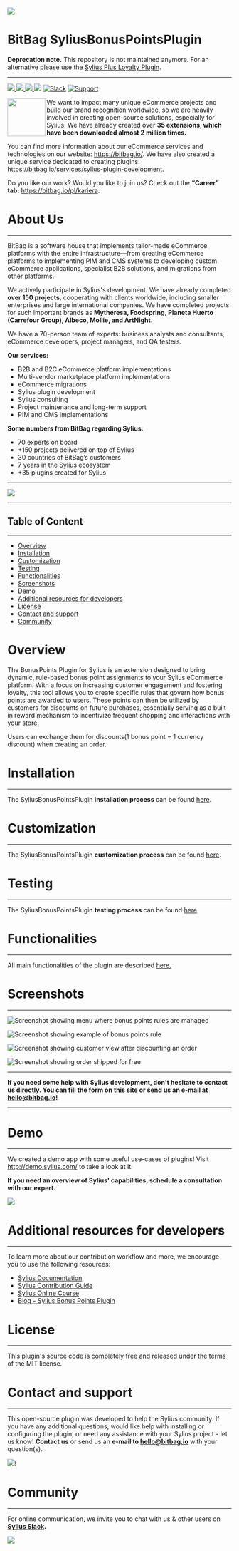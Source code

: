 # [![](https://bitbag.io/wp-content/uploads/2021/07/bonus-points.png)](https://bitbag.io/contact-us/?utm_source=github&utm_medium=referral&utm_campaign=plugins_bonus_points)

# BitBag SyliusBonusPointsPlugin

**Deprecation note.** This repository is not maintained anymore. For an alternative please use the [Sylius Plus Loyalty Plugin](https://github.com/Sylius/LoyaltyPlugin).

----

[ ![](https://img.shields.io/packagist/l/bitbag/bonus-points-plugin.svg) ](https://packagist.org/packages/bitbag/bonus-points-plugin "License") 
[ ![](https://img.shields.io/packagist/v/bitbag/bonus-points-plugin.svg) ](https://packagist.org/packages/bitbag/bonus-points-plugin "Version")
[ ![](https://img.shields.io/github/actions/workflow/status/BitBagCommerce/SyliusBonusPointsPlugin/build.yml?branch=master) ](https://github.com/BitBagCommerce/SyliusBonusPointsPlugin/actions?query=branch%3Amaster "Build status")
[ ![](https://poser.pugx.org/bitbag/bonus-points-plugin/downloads)](https://packagist.org/packages/bitbag/bonus-points-plugin "Total Downloads")
[ ![Slack](https://img.shields.io/badge/community%20chat-slack-FF1493.svg)](http://sylius-devs.slack.com) 
[ ![Support](https://img.shields.io/badge/support-contact%20author-blue])](https://bitbag.io/contact-us/?utm_source=github&utm_medium=referral&utm_campaign=plugins_bonus_points)

<p>
 <img align="left" src="https://sylius.com/assets/badge-approved-by-sylius.png" width="85">
</p> 

We want to impact many unique eCommerce projects and build our brand recognition worldwide, so we are heavily involved in creating open-source solutions, especially for Sylius. We have already created over **35 extensions, which have been downloaded almost 2 million times.**

You can find more information about our eCommerce services and technologies on our website: https://bitbag.io/. We have also created a unique service dedicated to creating plugins: https://bitbag.io/services/sylius-plugin-development. 

Do you like our work? Would you like to join us? Check out the **“Career” tab:** https://bitbag.io/pl/kariera. 




# About Us 
---

BitBag is a software house that implements tailor-made eCommerce platforms with the entire infrastructure—from creating eCommerce platforms to implementing PIM and CMS systems to developing custom eCommerce applications, specialist B2B solutions, and migrations from other platforms.

We actively participate in Sylius's development. We have already completed **over 150 projects**, cooperating with clients worldwide, including smaller enterprises and large international companies. We have completed projects for such important brands as **Mytheresa, Foodspring, Planeta Huerto (Carrefour Group), Albeco, Mollie, and ArtNight.**

We have a 70-person team of experts: business analysts and consultants, eCommerce developers, project managers, and QA testers.

**Our services:**
* B2B and B2C eCommerce platform implementations
* Multi-vendor marketplace platform implementations
* eCommerce migrations
* Sylius plugin development
* Sylius consulting
* Project maintenance and long-term support
* PIM and CMS implementations

**Some numbers from BitBag regarding Sylius:**
* 70 experts on board 
* +150 projects delivered on top of Sylius
* 30 countries of BitBag’s customers
* 7 years in the Sylius ecosystem
* +35 plugins created for Sylius

---
[![](https://bitbag.io/wp-content/uploads/2024/09/badges-sylius.png)](https://bitbag.io/contact-us/?utm_source=github&utm_medium=referral&utm_campaign=plugins_bonus_points) 

---


## Table of Content

***

* [Overview](#overview)
* [Installation](#installation)
* [Customization](#customization)
* [Testing](#testing)
* [Functionalities](#functionalities)
* [Screenshots](#screenshots)
* [Demo](#demo)
* [Additional resources for developers](#additional-resources-for-developers)
* [License](#license)
* [Contact and support](#contact-and-support)
* [Community](#community)

# Overview

The BonusPoints Plugin for Sylius is an extension designed to bring dynamic, rule-based bonus point assignments to your Sylius eCommerce platform. With a focus on increasing customer engagement and fostering loyalty, this tool allows you to create specific rules that govern how bonus points are awarded to users. These points can then be utilized by customers for discounts on future purchases, essentially serving as a built-in reward mechanism to incentivize frequent shopping and interactions with your store.

Users can exchange them for discounts(1 bonus point = 1 currency discount) when creating an order.

# Installation 
---
The SyliusBonusPointsPlugin **installation process** can be found [here](doc/installation.md).

# Customization
---
The SyliusBonusPointsPlugin **customization process** can be found [here](https://github.com/BitBagCommerce/SyliusBonusPointsPlugin/blob/master/doc/customization.md).

# Testing
---
The SyliusBonusPointsPlugin **testing process** can be found [here](https://github.com/BitBagCommerce/SyliusBonusPointsPlugin/blob/master/doc/customization.md#:~:text=%7C%20grep%20bitbag-,Testing,-%24%20composer%20install%0A%24).

# Functionalities
---
All main functionalities of the plugin are described [here.](https://github.com/BitBagCommerce/SyliusBonusPointsPlugin/blob/master/doc/functionalities.md)


# Screenshots
---

![Screenshot showing menu where bonus points rules are managed](doc/images/admin-bonus-points-strategies.png)

![Screenshot showing example of bonus points rule](doc/images/admin-bonus-points-rules.png)

![Screenshot showing customer view after discounting an order](doc/images/shop-after-discounting.png)

![Screenshot showing order shipped for free](doc/images/admin-discounted-order.png)

---

**If you need some help with Sylius development, don't hesitate to contact us directly. You can fill the form on [this site](https://bitbag.io/contact-us/?utm_source=github&utm_medium=referral&utm_campaign=plugins_bonus_points) or send us an e-mail at hello@bitbag.io!**

---

# Demo 
---
We created a demo app with some useful use-cases of plugins! Visit http://demo.sylius.com/ to take a look at it.

**If you need an overview of Sylius' capabilities, schedule a consultation with our expert.**

[![](https://bitbag.io/wp-content/uploads/2020/10/button_free_consulatation-1.png)](https://bitbag.io/contact-us/?utm_source=github&utm_medium=referral&utm_campaign=plugins_bonus_points)

# Additional resources for developers
---
To learn more about our contribution workflow and more, we encourage you to use the following resources:
* [Sylius Documentation](https://docs.sylius.com/en/latest/)
* [Sylius Contribution Guide](https://docs.sylius.com/en/latest/contributing/)
* [Sylius Online Course](https://sylius.com/online-course/)
* [Blog - Sylius Bonus Points Plugin](https://bitbag.io/blog/discounts-for-purchases-in-sylius-sylius-bonus-points-plugin)


# License
---

This plugin's source code is completely free and released under the terms of the MIT license.

[//]: # (These are reference links used in the body of this note and get stripped out when the markdown processor does its job. There is no need to format nicely because it shouldn't be seen.)

# Contact and support
---

This open-source plugin was developed to help the Sylius community. If you have any additional questions, would like help with installing or configuring the plugin, or need any assistance with your Sylius project - let us know! **Contact us** or send us an **e-mail to hello@bitbag.io** with your question(s).

[![](https://bitbag.io/wp-content/uploads/2020/10/button-contact.png)](https://bitbag.io/contact-us/?utm_source=github&utm_medium=referral&utm_campaign=plugins_bonus_points)!

# Community
---- 
For online communication, we invite you to chat with us & other users on **[Sylius Slack](https://sylius-devs.slack.com/).**

[![](https://bitbag.io/wp-content/uploads/2024/09/badges-partners.png)](https://bitbag.io/contact-us/?utm_source=github&utm_medium=referral&utm_campaign=plugins_bonus_points)
